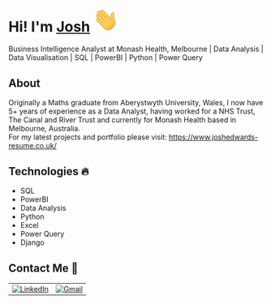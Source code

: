 # Hi! I'm <a href="https://www.linkedin.com/in/a-joshua-edwards/">Josh</a>  <img src="https://raw.githubusercontent.com/ABSphreak/ABSphreak/master/gifs/Hi.gif" width="50px">


Business Intelligence Analyst at Monash Health, Melbourne | Data Analysis | Data Visualisation | SQL | PowerBI | Python | Power Query

## About
Originally a Maths graduate from Aberystwyth University, Wales, I now have 5+ years of experience as a Data Analyst, having worked for a NHS Trust, The Canal and River Trust and currently for Monash Health based in Melbourne, Australia. 
<br>For my latest projects and portfolio please visit: https://www.joshedwards-resume.co.uk/

## Technologies :fire:
- SQL
- PowerBI
- Data Analysis
- Python
- Excel
- Power Query
- Django

##  Contact Me :speech_balloon:
<table>
  <tr>
    <td><a href="https://www.linkedin.com/in/a-joshua-edwards/"><img src="https://img.shields.io/badge/LinkedIn--_.svg?style=social&logo=linkedin" alt="LinkedIn"></a></td>
    <td><a href="mailto:ajoshedwards@gmail.com"><img src="https://img.shields.io/badge/Gmail--_.svg?style=social&logo=gmail" alt="Gmail"></a></td>
  </tr>
</table>

<div align="center">

</div>
